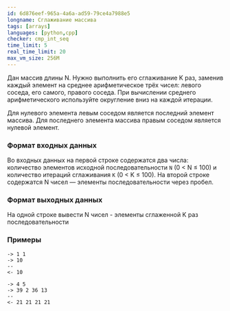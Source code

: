 ```yaml
---
id: 6d876eef-965a-4a6a-ad59-79ce4a7988e5
longname: Сглаживание массива
tags: [arrays]
languages: [python,cpp]
checker: cmp_int_seq
time_limit: 5
real_time_limit: 20
max_vm_size: 256M
---
```


Дан массив длины N. Нужно выполнить его сглаживание K раз, заменив каждый элемент на среднее арифметическое трёх чисел:
левого соседа, его самого, правого соседа. При вычислении среднего арифметического используйте округление вниз
на каждой итерации.

Для нулевого элемента левым соседом является последний элемент массива. Для последнего элемента массива правым
соседом является нулевой элемент.

### Формат входных данных

Во входных данных на первой строке содержатся  два числа: количество элементов исходной
последовательности `N` (0 < N ≤ 100) и количество итераций сглаживания `K` (0 < K ≤ 100).
На второй строке содержатся N чисел — элементы последовательности через пробел.

### Формат выходных данных

На одной строке вывести N чисел - элементы сглаженной K раз последовательности

### Примеры

```
-> 1 1
-> 10
--
<- 10
```

```
-> 4 5
-> 39 2 36 13
--
<- 21 21 21 21
```
